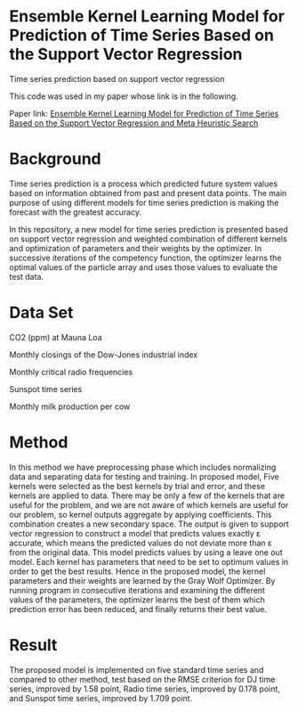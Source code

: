 # Ensemble Kernel Learning Model for Prediction of Time Series Based on the Support Vector Regression
Time series prediction based on support vector regression

This code was used in my paper whose link is in the following.

Paper link: [Ensemble Kernel Learning Model for Prediction of Time Series Based on the Support Vector Regression and Meta Heuristic Search](https://jsdp.rcisp.ac.ir/article-1-1162-fa.html)

# Background
Time series prediction is a process which predicted future system values based on information obtained from past and present data points. 
The main purpose of using different models for time series prediction is making the forecast with the greatest accuracy.

In this repository, a new model for time series prediction is presented based on support vector regression and weighted combination of different kernels and optimization 
of parameters and their weights by the optimizer. In successive iterations of the competency function, the optimizer learns the optimal values of the particle array 
and uses those values to evaluate the test data.

# Data Set
CO2 (ppm) at Mauna Loa

Monthly closings of the Dow-Jones industrial index

Monthly critical radio frequencies

Sunspot time series

Monthly milk production per cow

# Method
In this method we have preprocessing phase which includes normalizing data and separating data for testing and training. In proposed model, Five kernels were selected as the best kernels by trial and error, and these kernels are applied to data. There may be only a few of the kernels that are useful for the problem, and we are not aware of which kernels are useful for our problem, so kernel outputs aggregate by applying coefficients. This combination creates a new secondary space. The output is given to support vector regression to construct a model that predicts values exactly ɛ accurate, which means the predicted values do not deviate more than ɛ from the original data. This model predicts values by using a leave one out model. Each kernel has parameters that need to be set to optimum values in order to get the best results. Hence in the proposed model, the kernel parameters and their weights are learned by the Gray Wolf Optimizer. By running program in consecutive iterations and examining the different values of the parameters, the optimizer learns the best of them which prediction error has been reduced, and finally returns their best value. 

# Result
The proposed model is implemented on five standard time series and compared to other method, test based on the RMSE criterion for DJ time series, improved by 1.58 point, Radio time series, improved by 0.178 point, and Sunspot time series, improved by 1.709 point.

